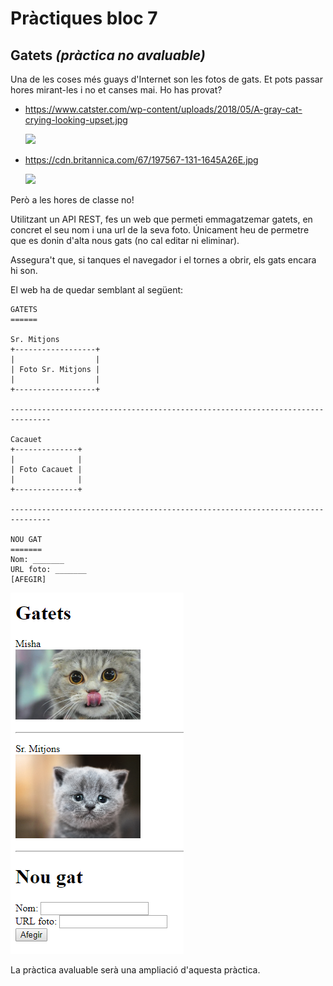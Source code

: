 Pràctiques bloc 7
===================

Gatets _(pràctica no avaluable)_
---------------------

Una de les coses més guays d'Internet son les fotos de gats. Et pots passar hores mirant-les i no et canses mai. Ho has provat?
- https://www.catster.com/wp-content/uploads/2018/05/A-gray-cat-crying-looking-upset.jpg

   ![](https://www.catster.com/wp-content/uploads/2018/05/A-gray-cat-crying-looking-upset.jpg)
- https://cdn.britannica.com/67/197567-131-1645A26E.jpg

   ![](https://cdn.britannica.com/67/197567-131-1645A26E.jpg)

Però a les hores de classe no!

Utilitzant un API REST, fes un web que permeti emmagatzemar gatets, en concret el seu nom i una url de la seva foto. Únicament heu de permetre que es donin d'alta nous gats (no cal editar ni eliminar).

Assegura't que, si tanques el navegador i el tornes a obrir, els gats encara hi son.

El web ha de quedar semblant al següent:

```
GATETS
======

Sr. Mitjons
+------------------+
|                  |
| Foto Sr. Mitjons |
|                  |
+------------------+

-------------------------------------------------------------------------------

Cacauet
+--------------+
|              |
| Foto Cacauet |
|              |
+--------------+

-------------------------------------------------------------------------------

NOU GAT
=======
Nom: _______
URL foto: _______
[AFEGIR]
```

![Captura d'exemple](Practiques7.png)

La pràctica avaluable serà una ampliació d'aquesta pràctica.